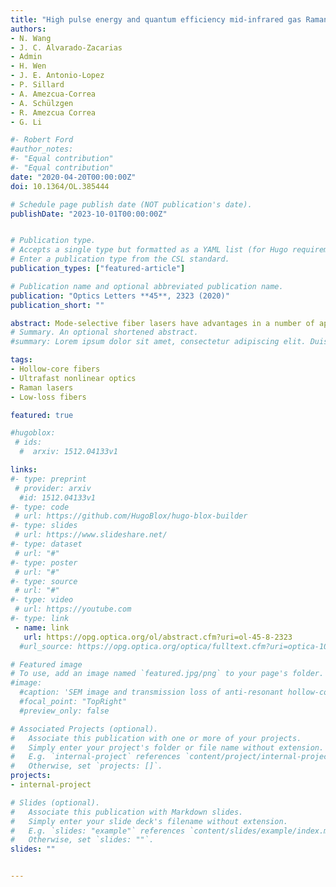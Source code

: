 ```yaml
---
title: "High pulse energy and quantum efficiency mid-infrared gas Raman fiber laser targeting CO2 absorption at 4.2 µm"
authors:
- N. Wang
- J. C. Alvarado-Zacarias
- Admin
- H. Wen
- J. E. Antonio-Lopez
- P. Sillard
- A. Amezcua-Correa
- A. Schülzgen
- R. Amezcua Correa
- G. Li

#- Robert Ford
#author_notes:
#- "Equal contribution"
#- "Equal contribution"
date: "2020-04-20T00:00:00Z"
doi: 10.1364/OL.385444

# Schedule page publish date (NOT publication's date).
publishDate: "2023-10-01T00:00:00Z"


# Publication type.
# Accepts a single type but formatted as a YAML list (for Hugo requirements).
# Enter a publication type from the CSL standard.
publication_types: ["featured-article"]

# Publication name and optional abbreviated publication name.
publication: "Optics Letters **45**, 2323 (2020)"
publication_short: ""

abstract: Mode-selective fiber lasers have advantages in a number of applications. Here we propose and experimentally demonstrate a transverse mode-selective few-mode Brillouin fiber laser using the mode-selective photonic lantern. We generated the lowest three orders of linearly polarized (LP) modes based on both intramodal and intermodal stimulated Brillouin scattering (SBS). Their slope efficiencies, optical spectra, mode profiles, and linewidths were measured.
# Summary. An optional shortened abstract.
#summary: Lorem ipsum dolor sit amet, consectetur adipiscing elit. Duis posuere tellus ac convallis placerat. Proin tincidunt magna sed ex sollicitudin condimentum.

tags:
- Hollow-core fibers
- Ultrafast nonlinear optics
- Raman lasers
- Low-loss fibers

featured: true

#hugoblox:
 # ids:
  #  arxiv: 1512.04133v1

links:
#- type: preprint
 # provider: arxiv
  #id: 1512.04133v1
#- type: code
 # url: https://github.com/HugoBlox/hugo-blox-builder
#- type: slides
 # url: https://www.slideshare.net/
#- type: dataset
 # url: "#"
#- type: poster
 # url: "#"
#- type: source
 # url: "#"
#- type: video
 # url: https://youtube.com
#- type: link
 - name: link
   url: https://opg.optica.org/ol/abstract.cfm?uri=ol-45-8-2323
  #url_source: https://opg.optica.org/optica/fulltext.cfm?uri=optica-10-10-1253

# Featured image
# To use, add an image named `featured.jpg/png` to your page's folder. 
#image:
  #caption: 'SEM image and transmission loss of anti-resonant hollow-core fiber'
  #focal_point: "TopRight"
  #preview_only: false

# Associated Projects (optional).
#   Associate this publication with one or more of your projects.
#   Simply enter your project's folder or file name without extension.
#   E.g. `internal-project` references `content/project/internal-project/index.md`.
#   Otherwise, set `projects: []`.
projects:
- internal-project

# Slides (optional).
#   Associate this publication with Markdown slides.
#   Simply enter your slide deck's filename without extension.
#   E.g. `slides: "example"` references `content/slides/example/index.md`.
#   Otherwise, set `slides: ""`.
slides: ""


---
```

